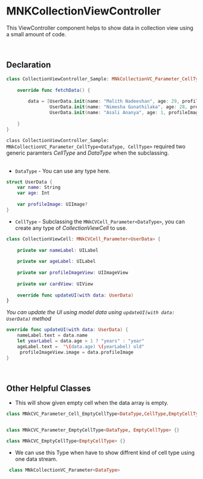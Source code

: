 # MNKCollectionViewController
This ViewController component helps to show data in collection view using a small amount of code. 

<br>

## Declaration

```swift
class CollectionViewController_Sample: MNkCollectionVC_Parameter_CellType<DataType, CellType> {
    
    override func fetchData() {
        
        data = [UserData.init(name: "Malith Nadeeshan", age: 29, profileImage: .profileMan),
                UserData.init(name: "Nimesha Gunathilaka", age: 28, profileImage: .profileWomen),
                UserData.init(name: "Asali Ananya", age: 1, profileImage: .profileBaby)]
        
    }
}
```
`class CollectionViewController_Sample: MNkCollectionVC_Parameter_CellType<DataType, CellType>` required two generic paramters *CellType* and *DataType* when the subclassing.
<br><br>
- `DataType` - You can use any type here.
```swift
struct UserData {
    var name: String
    var age: Int
    
    var profileImage: UIImage?
}
``` 
- `CellType` - Subclassing the `MNkCVCell_Parameter<DataType>`, you can create any type of *CollectionViewCell* to use.
```swift
class CollectionViewCell: MNkCVCell_Parameter<UserData> {
    
    private var nameLabel: UILabel 
    
    private var ageLabel: UILabel 
    
    private var profileImageView: UIImageView  
    
    private var cardView: UIView 
    
    override func updateUI(with data: UserData)
}
```
*You can update the UI using model data using `updateUI(with data: UserData)` method*
```Swift
override func updateUI(with data: UserData) {
    nameLabel.text = data.name
    let yearLabel = data.age > 1 ? "years" : "year"
    ageLabel.text =  "\(data.age) \(yearLabel) old"
     profileImageView.image = data.profileImage
}
```
<br>

## Other Helpful Classes

- This will show given empty cell when the data array is empty.
``` Swift 
class MNkCVC_Parameter_Cell_EmptyCellType<DataType,CellType,EmptyCellType> {}


class MNkCVC_Parameter_EmptyCellType<DataType, EmptyCellType> {}

class MNkCVC_EmptyCellType<EmptyCellType> {}


```
- We can use this Type when have to show diffrent kind of cell type using one data stream. 
```Swift
 class MNkCollectionVC_Parameter<DataType>
```


